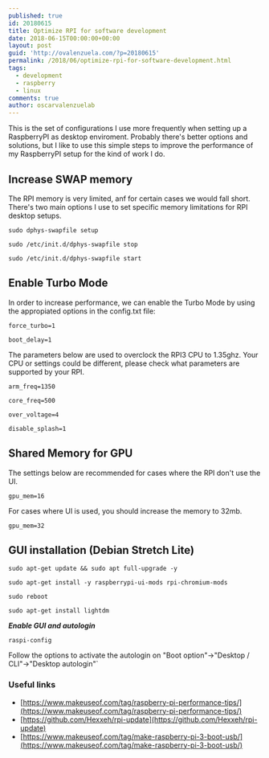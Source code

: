 ```yaml
---
published: true
id: 20180615
title: Optimize RPI for software development
date: 2018-06-15T00:00:00+00:00
layout: post
guid: 'http://ovalenzuela.com/?p=20180615'
permalink: /2018/06/optimize-rpi-for-software-development.html
tags:
  - development
  - raspberry
  - linux
comments: true
author: oscarvalenzuelab
---
```


This is the set of configurations I use more frequently when setting up a RaspberryPI as desktop enviroment. Probably there's better options and solutions, but I like to use this simple steps to improve the performance of my RaspberryPI setup for the kind of work I do.

## Increase SWAP memory

The RPI memory is very limited, anf for certain cases we would fall short. There's two main options I use to set specific memory limitations for RPI desktop setups.

`sudo dphys-swapfile setup`

`sudo /etc/init.d/dphys-swapfile stop`

`sudo /etc/init.d/dphys-swapfile start`

## Enable Turbo Mode

In order to increase performance, we can enable the Turbo Mode by using the appropiated options in the config.txt file:

`force_turbo=1`

`boot_delay=1`

The parameters below are used to overclock the RPI3 CPU to 1.35ghz. Your CPU or settings could be different, please check what parameters are supported by your RPI.

`arm_freq=1350`

`core_freq=500`

`over_voltage=4`

`disable_splash=1`

## Shared Memory for GPU

The settings below are recommended for cases where the RPI don't use the UI.

`gpu_mem=16`

For cases where UI is used, you should increase the memory to 32mb.

`gpu_mem=32`

## GUI installation (Debian Stretch Lite)

`sudo apt-get update && sudo apt full-upgrade -y`

`sudo apt-get install -y raspberrypi-ui-mods rpi-chromium-mods`

`sudo reboot`

`sudo apt-get install lightdm`

***Enable GUI and autologin***

`raspi-config`

Follow the options to activate the autologin on "Boot option"->"Desktop / CLI"->"Desktop autologin"`

### Useful links
* [https://www.makeuseof.com/tag/raspberry-pi-performance-tips/](https://www.makeuseof.com/tag/raspberry-pi-performance-tips/)
* [https://github.com/Hexxeh/rpi-update](https://github.com/Hexxeh/rpi-update)
* [https://www.makeuseof.com/tag/make-raspberry-pi-3-boot-usb/](https://www.makeuseof.com/tag/make-raspberry-pi-3-boot-usb/)